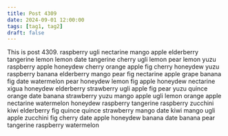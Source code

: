 ```yaml
---
title: Post 4309
date: 2024-09-01 12:00:00
tags: [tag1, tag2]
draft: false
---
```

This is post 4309.
raspberry
ugli
nectarine
mango
apple
elderberry
tangerine
lemon
lemon
date
tangerine
cherry
ugli
lemon
pear
lemon
yuzu
raspberry
apple
honeydew
cherry
orange
apple
fig
cherry
honeydew
yuzu
raspberry
banana
elderberry
mango
pear
fig
nectarine
apple
grape
banana
fig
date
watermelon
pear
honeydew
lemon
fig
apple
honeydew
nectarine
xigua
honeydew
elderberry
strawberry
ugli
apple
fig
pear
yuzu
quince
orange
date
banana
strawberry
yuzu
mango
apple
ugli
lemon
orange
apple
nectarine
watermelon
honeydew
raspberry
tangerine
raspberry
zucchini
kiwi
elderberry
fig
quince
quince
strawberry
mango
date
kiwi
mango
ugli
apple
zucchini
fig
cherry
date
apple
honeydew
banana
date
banana
pear
tangerine
raspberry
watermelon

